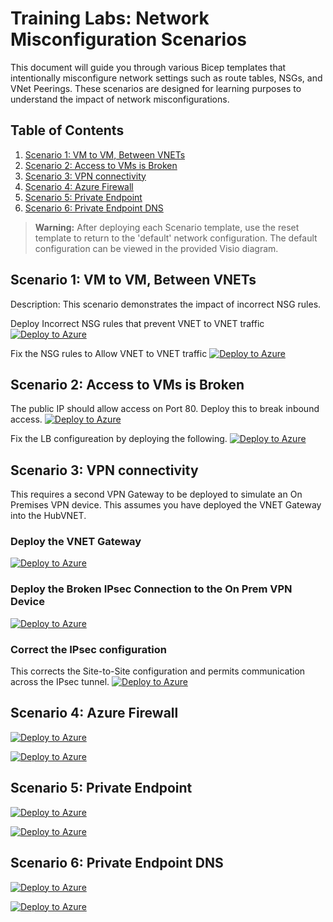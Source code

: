 # Training Labs: Network Misconfiguration Scenarios

This document will guide you through various Bicep templates that intentionally misconfigure network settings such as route tables, NSGs, and VNet Peerings. These scenarios are designed for learning purposes to understand the impact of network misconfigurations.

## Table of Contents

1. [Scenario 1: VM to VM, Between VNETs](#scenario-1-vm-to-vm-between-vnets)
2. [Scenario 2: Access to VMs is Broken](#scenario-2-access-to-vms-is-broken)
3. [Scenario 3: VPN connectivity](#scenario-3-vpn-connectivity)
4. [Scenario 4: Azure Firewall](#scenario-4-azure-firewall)
5. [Scenario 5: Private Endpoint](#scenario-5-private-endpoint)
6. [Scenario 6: Private Endpoint DNS](#scenario-6-private-endpoint-dns)

> **Warning:** After deploying each Scenario template, use the reset template to return to the 'default' network configuration. The default configuration can be viewed in the provided Visio diagram.

## Scenario 1: VM to VM, Between VNETs
Description: This scenario demonstrates the impact of incorrect NSG rules.

Deploy Incorrect NSG rules that prevent VNET to VNET traffic
[![Deploy to Azure](https://aka.ms/deploytoazurebutton)](https://portal.azure.com/#create/Microsoft.Template/uri/https%3A%2F%2Fraw.githubusercontent.com%2FMicrosoftAzureAaron%2FNET_TrainingLabs%2Fmain%2FProblems%2FNSGBlockingvnet1VM2toVNET2.json)

Fix the NSG rules to Allow VNET to VNET traffic
[![Deploy to Azure](https://aka.ms/deploytoazurebutton)](https://portal.azure.com/#create/Microsoft.Template/uri/https%3A%2F%2Fraw.githubusercontent.com%2FMicrosoftAzureAaron%2FNET_TrainingLabs%2Fmain%2FFixes%2FResetNSGs.json)


## Scenario 2: Access to VMs is Broken

The public IP should allow access on Port 80. Deploy this to break inbound access.
[![Deploy to Azure](https://aka.ms/deploytoazurebutton)](https://portal.azure.com/#create/Microsoft.Template/uri/https%3A%2F%2Fraw.githubusercontent.com%2FMicrosoftAzureAaron%2FNET_TrainingLabs%2Fmain%2FVNET1%2FVNET1-ExternalStandardLB80Probe.json)

Fix the LB configureation by deploying the following.
[![Deploy to Azure](https://aka.ms/deploytoazurebutton)](https://portal.azure.com/#create/Microsoft.Template/uri/https%3A%2F%2Fraw.githubusercontent.com%2FMicrosoftAzureAaron%2FNET_TrainingLabs%2Fmain%2FVNET1%2FVNET1-ExternalStandardLB.json)


## Scenario 3: VPN connectivity

This requires a second VPN Gateway to be deployed to simulate an On Premises VPN device. This assumes you have deployed the VNET Gateway into the HubVNET. 

### Deploy the VNET Gateway
[![Deploy to Azure](https://aka.ms/deploytoazurebutton)](https://portal.azure.com/#create/Microsoft.Template/uri/https%3A%2F%2Fraw.githubusercontent.com%2FMicrosoftAzureAaron%2FNET_TrainingLabs%2Fmain%2FHubVNETGateway%2FVNETGateway.json)

### Deploy the Broken IPsec Connection to the On Prem VPN Device
[![Deploy to Azure](https://aka.ms/deploytoazurebutton)](https://portal.azure.com/#create/Microsoft.Template/uri/https%3A%2F%2Fraw.githubusercontent.com%2FMicrosoftAzureAaron%2FNET_TrainingLabs%2Fmain%2FVNET1%2F.json)

### Correct the IPsec configuration
This corrects the Site-to-Site configuration and permits communication across the IPsec tunnel.
[![Deploy to Azure](https://aka.ms/deploytoazurebutton)](https://portal.azure.com/#create/Microsoft.Template/uri/https%3A%2F%2Fraw.githubusercontent.com%2FMicrosoftAzureAaron%2FNET_TrainingLabs%2Fmain%2FAnswer%2FNSGBlockingPE.json)


## Scenario 4: Azure Firewall

[![Deploy to Azure](https://aka.ms/deploytoazurebutton)](https://portal.azure.com/#create/Microsoft.Template/uri/https%3A%2F%2Fraw.githubusercontent.com%2FMicrosoftAzureAaron%2FNET_TrainingLabs%2Fmain%2FVNET1%2FVNET1-ExternalStandardLB.json)

[![Deploy to Azure](https://aka.ms/deploytoazurebutton)](https://portal.azure.com/#create/Microsoft.Template/uri/https%3A%2F%2Fraw.githubusercontent.com%2FMicrosoftAzureAaron%2FNET_TrainingLabs%2Fmain%2FAnswer%2FNSGBlockingPE.json)


## Scenario 5: Private Endpoint

[![Deploy to Azure](https://aka.ms/deploytoazurebutton)](https://portal.azure.com/#create/Microsoft.Template/uri/https%3A%2F%2Fraw.githubusercontent.com%2FMicrosoftAzureAaron%2FNET_TrainingLabs%2Fmain%2FVNET1%2FVNET1-ExternalStandardLB.json)

[![Deploy to Azure](https://aka.ms/deploytoazurebutton)](https://portal.azure.com/#create/Microsoft.Template/uri/https%3A%2F%2Fraw.githubusercontent.com%2FMicrosoftAzureAaron%2FNET_TrainingLabs%2Fmain%2FAnswer%2FNSGBlockingPE.json)

## Scenario 6: Private Endpoint DNS

[![Deploy to Azure](https://aka.ms/deploytoazurebutton)](https://portal.azure.com/#create/Microsoft.Template/uri/https%3A%2F%2Fraw.githubusercontent.com%2FMicrosoftAzureAaron%2FNET_TrainingLabs%2Fmain%2FVNET1%2FVNET1-ExternalStandardLB.json)

[![Deploy to Azure](https://aka.ms/deploytoazurebutton)](https://portal.azure.com/#create/Microsoft.Template/uri/https%3A%2F%2Fraw.githubusercontent.com%2FMicrosoftAzureAaron%2FNET_TrainingLabs%2Fmain%2FAnswer%2FNSGBlockingPE.json)
